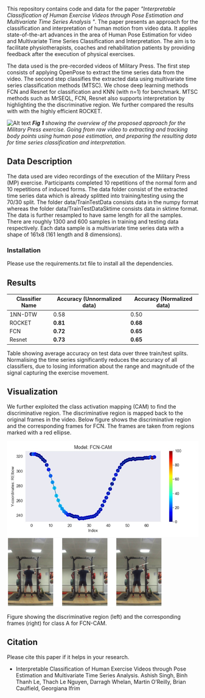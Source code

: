 This repository contains code and data for the paper *"Interpretable Classification of Human Exercise Videos through Pose Estimation and Multivariate Time Series Analysis
"*. The paper presents an approach for the classification and interpretation
of human motion from video data. It applies state-of-the-art advances in
the area of Human Pose Estimation for video and Multivariate Time Series Classification
and Interpretation. The aim is to facilitate physiotherapists, coaches and rehabilitation
patients by providing feedback after the execution of physical exercises. 

The data used is the pre-recorded videos of Military Press. The first step consists of applying
OpenPose to extract the time series data from the video. The second step
classifies the extracted data using multivariate time series classification methods (MTSC). 
We chose deep learning methods FCN and Resnet for classification and KNN (with n=1) for benchmark. 
MTSC methods such as MrSEQL, FCN, Resnet also supports interpretation 
by highlighting the the discriminative region. We further compared the results with 
with the highly efficient ROCKET.

![Alt text](figs/overview.png?raw=true)
<em>**Fig 1** showing the overview of the proposed approach for the Military Press exercise. Going from raw video to
extracting and tracking body points using human pose estimation, and preparing the resulting data for
time series classification and interpretation.</em>

## Data Description
The data used are video recordings of the execution of the Military Press (MP) exercise.
Participants completed 10 repetitions of the normal form and 10 repetitions of induced forms. 
The data folder consist of the extracted time series data which is already splitted into training/testing using the 70/30 split.
The folder data/TrainTestData consists data in the numpy format whereas the folder data/TrainTestDataSktime consists data in sktime format.
The data is further resampled to have same length for all the samples.
There are roughly 1300 and 600 samples in training
and testing data respectively. Each data sample is a multivariate time series data with a
shape of 161x8 (161 length and 8 dimensions).

### Installation
Please use the requirements.txt file to install all the dependencies.


## Results
Classifier Name | Accuracy (Unnormalized data) | Accuracy (Normalized data)
--------------- | -----------------------------| ---------------
1NN-DTW | 0.58 | 0.50 
ROCKET | **0.81** | **0.68**
FCN | **0.72** | **0.65**
Resnet | **0.73** | **0.65**

Table showing average accuracy on test data over three train/test splits. Normalising the time series
significantly reduces the accuracy of all classifiers, due to losing information about the range and
magnitude of the signal capturing the exercise movement.

## Visualization
We further exploited the class activation mapping (CAM) to find the discriminative region.
The discriminative region is mapped back to the original frames in the video. Below figure
shows the discriminative region and the corresponding frames for
FCN. The frames are taken from regions marked with a red ellipse.

![Alt text](figs/fcn_region.jpg?raw=true)
![Alt text](figs/fcn_frame.png?raw=true)

Figure showing the discriminative region (left) and the corresponding frames (right) for class A for FCN-CAM.
## Citation
Please cite this paper if it helps in your research.

* Interpretable Classification of Human Exercise Videos
through Pose Estimation and Multivariate Time Series Analysis.
Ashish Singh, Binh Thanh Le, Thach Le Nguyen, Darragh Whelan,
Martin O’Reilly, Brian Caulfield, Georgiana Ifrim

